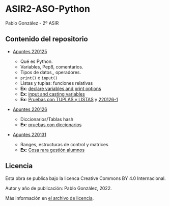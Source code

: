 # ASIR2-ASO-Python

Pablo González - 2º ASIR

## Contenido del repositorio

 * [Apuntes 220125](./apuntes/220125.md)
    * Qué es Python.
    * Variables, Pep8, comentarios. 
    * Tipos de datos,, operadores. 
    * `print()` e `input()`
    * Listas y tuplas: funciones relativas
    * **Ex**: [declare variables and print options](./ejemplos/220125-1.py)
    * **Ex**: [input and casting variables](./ejemplos/220125-2.py)
    * **Ex**: [Pruebas con TUPLAS y LISTAS](./ejemplos/220125-3.py) y [220126-1](./ejemplos/220126-1.py)

* [Apuntes 220126](./apuntes/220126.md)
    * Diccionarios/Tablas hash
    * **Ex**: [pruebas con diccionarios](./ejemplos/220126-2.py)

* [Apuntes 220131](./apuntes/220131.md)
    * Ranges, estructuras de control y matrices
    * **Ex**: [Cosa rara gestión alumnos](./ejemplos/220131.py)

## Licencia
Esta obra se publica bajo la licenca Creative Commons BY 4.0 Internacional.

Autor y año de publicación: Pablo González, 2022.

Más información en [el archivo de licencia](./license.md).